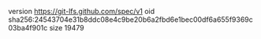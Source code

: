 version https://git-lfs.github.com/spec/v1
oid sha256:24543704e31b8ddc08e4c9be20b6a2fbd6e1bec00df6a655f9369c03ba4f901c
size 19479
